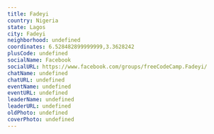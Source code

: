 ```yaml
---
title: Fadeyi
country: Nigeria
state: Lagos
city: Fadeyi
neighborhood: undefined
coordinates: 6.528482899999999,3.3628242
plusCode: undefined
socialName: Facebook
socialURL: https://www.facebook.com/groups/freeCodeCamp.Fadeyi/
chatName: undefined
chatURL: undefined
eventName: undefined
eventURL: undefined
leaderName: undefined
leaderURL: undefined
oldPhoto: undefined
coverPhoto: undefined
---
```

